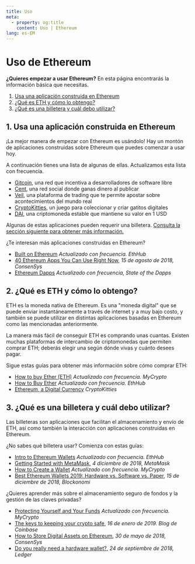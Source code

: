 ```yaml
---
title: Uso
meta:
  - property: og:title
    content: Uso | Ethereum
lang: es-EM
---
```


# Uso de Ethereum

<div class="featured">

  **¿Quieres empezar a usar Ethereum?** En esta página encontrarás la información básica que necesitas.

  1. [Usa una aplicación construida en Ethereum](#_1-usa-una-aplicacion-construida-en-ethereum)
  2. [¿Qué es ETH y cómo lo obtengo?](#_2-¿que-es-eth-y-como-lo-obtengo)
  3. [¿Qué es una billetera y cuál debo utilizar?](#_3-¿que-es-una-billetera-y-cual-debo-utilizar)

</div>

## 1. Usa una aplicación construida en Ethereum

¡La mejor manera de empezar con Ethereum es usándolo! Hay un montón de aplicaciones construidas sobre Ethereum que puedes comenzar a usar hoy.

A continuación tienes una lista de algunas de ellas. Actualizamos esta lista con frecuencia.

- [Gitcoin](https://gitcoin.co), una red que incentiva a desarrolladores de software libre
- [Cent](https://beta.cent.co), una red social donde ganas dinero al publicar
- [Veil](https://app.veil.co), una plataforma de trading que te permite apostar sobre acontecimientos del mundo real
- [CryptoKitties](https://www.cryptokitties.co), un juego para coleccionar y criar gatitos digitales
- [DAI](https://makerdao.com/en/), una criptomoneda estable que mantiene su valor en 1 USD

Algunas de estas aplicaciones pueden requerir una billetera. [Consulta la sección siguiente para obtener más información.](./#_3-¿que-es-una-billetera-y-cual-debo-utilizar)

¿Te interesan más aplicaciones construidas en Ethereum?

- [Built on Ethereum](https://docs.ethhub.io/built-on-ethereum/built-on-ethereum/) *Actualizado con frecuencia. EthHub*
- [40 Ethereum Apps You Can Use Right Now](https://media.consensys.net/40-ethereum-apps-you-can-use-right-now-d643333769f7), *15 de agosto de 2018, ConsenSys*
- [Ethereum Dapps](https://www.stateofthedapps.com/rankings/platform/ethereum) *Actualizado con frecuencia, State of the Dapps*

## 2. ¿Qué es ETH y cómo lo obtengo?

ETH es la moneda nativa de Ethereum. Es una "moneda digital" que se puede enviar instantáneamente a través de internet y a muy bajo costo, y también se puede utilizar en distintas aplicaciones basadas en Ethereum como las mencionadas anteriormente.

La manera más fácil de conseguir ETH es comprando unas cuantas. Existen muchas plataformas de intercambio de criptomonedas que permiten comprar ETH; deberás elegir una según dónde vivas y cuánto desees pagar.

Sigue estas guías para obtener más información sobre cómo comprar ETH:

- [How to buy Ether (ETH)](https://support.mycrypto.com/how-to/getting-started/how-to-buy-ether-with-usd) *Actualizado con frecuencia. MyCrypto*
- [How to Buy Ether](https://docs.ethhub.io/using-ethereum/how-to-buy-ether/) *Actualizado con frecuencia. EthHub*
- [Ethereum, a Digital Currency](https://www.cryptokitties.co/faq#ethereum-a-digital-currency) *CryptoKitties*

## 3. ¿Qué es una billetera y cuál debo utilizar?

Las billeteras son aplicaciones que facilitan el almacenamiento y envío de ETH, así como también la interacción con aplicaciones construidas en Ethereum.

¿No sabes qué billetera usar? Comienza con estas guías:

- [Intro to Ethereum Wallets](https://docs.ethhub.io/using-ethereum/wallets/intro-to-ethereum-wallets/) *Actualizado con frecuencia. EthHub*
- [Getting Started with MetaMask](https://metamask.zendesk.com/hc/en-us/articles/360015489531-Getting-Started-With-MetaMask-Part-1-), *4 diciembre de 2018, MetaMask*
- [How to Create a Wallet](https://support.mycrypto.com/getting-started/creating-a-new-wallet-on-mycrypto.html) *Actualizado con frecuencia. MyCrypto*
- [Best Ethereum Wallets 2019: Hardware vs. Software vs. Paper](https://blockonomi.com/best-ethereum-wallets/), *15 de diciembre de 2018, Blockonomi*

¿Quieres aprender más sobre el almacenamiento seguro de fondos y la gestión de las claves privadas?

- [Protecting Yourself and Your Funds](https://support.mycrypto.com/staying-safe/protecting-yourself-and-your-funds) *Actualizado con frecuencia. MyCrypto*
- [The keys to keeping your crypto safe](https://blog.coinbase.com/the-keys-to-keeping-your-crypto-safe-96d497cce6cf), *16 de enero de 2019. Blog de Coinbase*
- [How to Store Digital Assets on Ethereum](https://media.consensys.net/how-to-store-digital-assets-on-ethereum-a2bfdcf66bd0), *30 de mayo de 2018, ConsenSys*
- [Do you really need a hardware wallet?](https://medium.com/ledger-on-security-and-blockchain/ledger-101-part-1-do-you-really-need-a-hardware-wallet-7f5abbadd945), *24 de septiembre de 2018, Ledger*